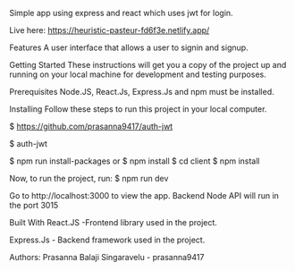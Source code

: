 Simple app using express and react which uses jwt for login.

Live here: https://heuristic-pasteur-fd6f3e.netlify.app/

Features
A user interface that allows a user to signin and signup.

Getting Started
These instructions will get you a copy of the project up and running on your local machine for development and testing purposes.

Prerequisites
Node.JS, React.Js, Express.Js and npm must be installed.

Installing
Follow these steps to run this project in your local computer.

$ https://github.com/prasanna9417/auth-jwt

$ auth-jwt

$ npm run install-packages 
           or
$ npm install
$ cd client
$ npm install

Now, to run the project, run:
$ npm run dev

Go to http://localhost:3000 to view the app. Backend Node API will run in the port 3015

Built With
React.JS -Frontend library used in the project.

Express.Js - Backend framework used in the project.

Authors: Prasanna Balaji Singaravelu - prasanna9417
